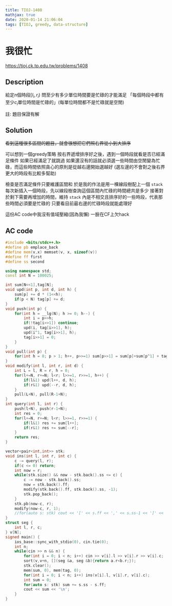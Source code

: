 ```yaml
---
title: TIOJ-1408
mathjax: true
date: 2020-01-14 21:06:04
tags: [TIOJ, greedy, data-structure]
---
```

# 我很忙

https://tioj.ck.tp.edu.tw/problems/1408

## Description
給定$n$個時段$[l_i, r_i)$
問至少有多少單位時間要是忙碌的才能滿足
「每個時段中都有至少$c_i$單位時間是忙碌的」(每單位時間都不是忙碌就是空閒)

註: 題目保證有解
## Solution
~~看到這種很多區間的題目，就會很想把它們照右界從小到大排序~~

可以想到一個greedy策略
按右界遞增排序好之後，遇到一個時段就看是否已經滿足條件
如果已經滿足了就跳過
如果還沒有的話就必須選一些時間由空閒變為忙碌，而這些時間依照貪心的原則是從越右邊開始選越好
(選左邊的不會對之後右界更大的時段有比較多幫助)

檢查是否滿足條件只要維護區間和
於是我的作法是用一棵線段樹配上一個 `stack`
每次新插入一個時段，先以線段樹查詢這個區間內忙碌的時間總共是多少
接著對於剩下需要再增加的時間，維持 `stack` 內是不相交且排序好的一些時段，代表那些時間必須要是忙碌的
只要看目前最右邊的忙碌時段就能處理好

這份AC code中我沒有值域壓縮(因為我懶)
一臉在CF上欠hack

## AC code

``` cpp
#include <bits/stdc++.h>
#define pb emplace_back
#define mem(v,x) memset(v, x, sizeof(v))
#define ff first
#define ss second

using namespace std;
const int N = 100025;

int sum[N<<1],tag[N];
void upd(int p, int d, int h) {
    sum[p] += d * (1<<h);
    if(p < N) tag[p] += d;
}
void push(int p) {
    for(int h = __lg(N); h >= 0; h--) {
        int i = p>>h;
        if(!tag[i>>1]) continue;
        upd(i, tag[i>>1], h);
        upd(i^1, tag[i>>1], h);
        tag[i>>1] = 0;
    }
}
void pull(int p) {
    for(int h = 0; p > 1; h++, p>>=1) sum[p>>1] = sum[p]+sum[p^1] + tag[p>>1] * (2<<h);
}
void modify(int l, int r, int d) {
    int L = l, R = r, h = 0;
    for(l+=N, r+=N; l<r; l>>=1, r>>=1, h++) {
        if(l&1) upd(l++, d, h);
        if(r&1) upd(--r, d, h);
    }
    pull(L+N), pull(R-1+N);
}
int query(int l, int r) {
    push(l+N), push(r-1+N);
    int res = 0;
    for(l+=N, r+=N; l<r; l>>=1, r>>=1) {
        if(l&1) res += sum[l++];
        if(r&1) res += sum[--r];
    }
    return res;
}

vector<pair<int,int>> stk;
void ins(int l, int r, int c) {
    c -= query(l, r);
    if(c <= 0) return;
    int now = r;
    while(stk.size() && now - stk.back().ss <= c) {
        c -= now - stk.back().ss;
        now = stk.back().ff;
        modify(stk.back().ff, stk.back().ss, -1);
        stk.pop_back();
    }
    stk.pb(now-c, r);
    modify(now-c, r, 1);
    //for(auto s: stk) cout << '[' << s.ff << ',' << s.ss-1 << ']' << ' '; cout << '\n';
}
struct seg {
    int l, r, c;
} v[N];
signed main() {
    ios_base::sync_with_stdio(0), cin.tie(0);
    int n;
    while(cin >> n && n) {
        for(int i = 0; i < n; i++) cin >> v[i].l >> v[i].r >> v[i].c;
        sort(v,v+n, [](seg &a, seg &b){return a.r<b.r;});
        stk.clear();
        mem(sum, 0), mem(tag, 0);
        for(int i = 0; i < n; i++) ins(v[i].l, v[i].r, v[i].c);
        int sum = 0;
        for(auto s: stk) sum += s.ss - s.ff;
        cout << sum << '\n';
    }
}
```

